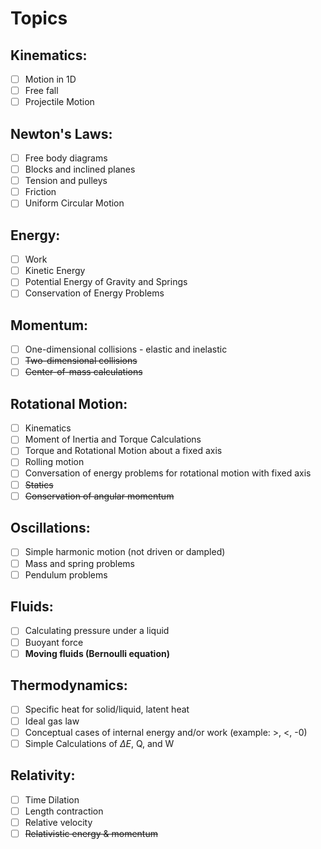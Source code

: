 # Topics

## Kinematics:
- [ ] Motion in 1D
- [ ] Free fall
- [ ] Projectile Motion
## Newton's Laws:
- [ ] Free body diagrams
- [ ] Blocks and inclined planes
- [ ] Tension and pulleys
- [ ] Friction
- [ ] Uniform Circular Motion
## Energy:
- [ ] Work
- [ ] Kinetic Energy
- [ ] Potential Energy of Gravity and Springs
- [ ] Conservation of Energy Problems
## Momentum:
- [ ] One-dimensional collisions - elastic and inelastic
- [ ] ~~Two-dimensional collisions~~
- [ ] ~~Center-of-mass calculations~~

## Rotational Motion:
- [ ] Kinematics
- [ ] Moment of Inertia and Torque Calculations
- [ ] Torque and Rotational Motion about a fixed axis
- [ ] Rolling motion
- [ ] Conversation of energy problems for rotational motion with fixed axis
- [ ] ~~Statics~~
- [ ] ~~Conservation of angular momentum~~

## Oscillations:
- [ ] Simple harmonic motion (not driven or dampled)
- [ ] Mass and spring problems
- [ ] Pendulum problems
## Fluids:
- [ ] Calculating pressure under a liquid
- [ ] Buoyant force
- [ ] **Moving fluids (Bernoulli equation)**

## Thermodynamics:
- [ ] Specific heat for solid/liquid, latent heat
- [ ] Ideal gas law
- [ ] Conceptual cases of internal energy and/or work (example: >, <, -0)
- [ ] Simple Calculations of $\Delta E$, Q, and W

## Relativity:
- [ ] Time Dilation
- [ ] Length contraction
- [ ] Relative velocity
- [ ] ~~Relativistic energy & momentum~~